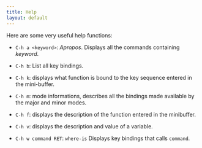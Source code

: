 ```yaml
---
title: Help
layout: default
---
```


Here are some very useful help functions:

- `C-h a <keyword>`: _Apropos_. Displays all the commands containing
_keyword_.
- `C-h b`: List all key bindings.
- `C-h k`: displays what function is bound to the key sequence entered
  in the mini-buffer.
- `C-h m`: mode informations, describes all the bindings made
  available by the major and minor modes.
- `C-h f`: displays the description of the function entered in the
minibuffer.
- `C-h v`: displays the description and value of a variable.

- `C-h w command RET`: `where-is` Displays key bindings that calls `command`.
